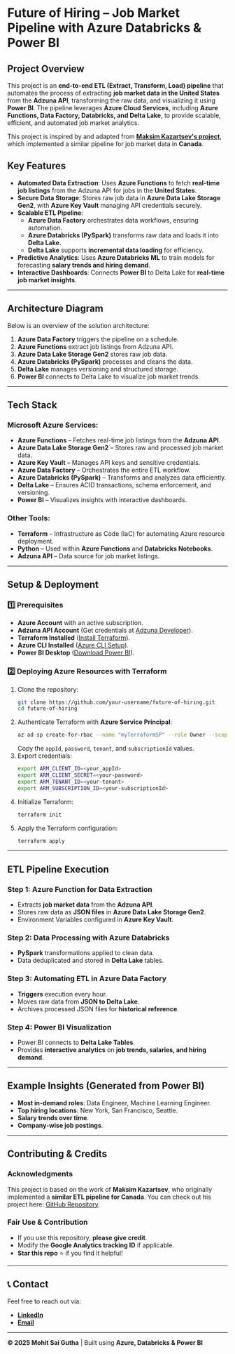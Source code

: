 # Future of Hiring – Job Market Pipeline with Azure Databricks & Power BI

## Project Overview
This project is an **end-to-end ETL (Extract, Transform, Load) pipeline** that automates the process of extracting **job market data in the United States** from the **Adzuna API**, transforming the raw data, and visualizing it using **Power BI**. The pipeline leverages **Azure Cloud Services**, including **Azure Functions, Data Factory, Databricks, and Delta Lake**, to provide scalable, efficient, and automated job market analytics.

This project is inspired by and adapted from **[Maksim Kazartsev's project](https://github.com/kazarmax/adzuna_etl_azure)**, which implemented a similar pipeline for job market data in **Canada**.

## Key Features
- **Automated Data Extraction**: Uses **Azure Functions** to fetch **real-time job listings** from the Adzuna API for jobs in the **United States**.
- **Secure Data Storage**: Stores raw job data in **Azure Data Lake Storage Gen2**, with **Azure Key Vault** managing API credentials securely.
- **Scalable ETL Pipeline**:
  - **Azure Data Factory** orchestrates data workflows, ensuring automation.
  - **Azure Databricks (PySpark)** transforms raw data and loads it into **Delta Lake**.
  - **Delta Lake** supports **incremental data loading** for efficiency.
- **Predictive Analytics**: Uses **Azure Databricks ML** to train models for forecasting **salary trends and hiring demand**.
- **Interactive Dashboards**: Connects **Power BI** to Delta Lake for **real-time job market insights**.

---

## Architecture Diagram
Below is an overview of the solution architecture:

1. **Azure Data Factory** triggers the pipeline on a schedule.
2. **Azure Functions** extract job listings from Adzuna API.
3. **Azure Data Lake Storage Gen2** stores raw job data.
4. **Azure Databricks (PySpark)** processes and cleans the data.
5. **Delta Lake** manages versioning and structured storage.
6. **Power BI** connects to Delta Lake to visualize job market trends.

---

## Tech Stack
### **Microsoft Azure Services:**
- **Azure Functions** – Fetches real-time job listings from the **Adzuna API**.
- **Azure Data Lake Storage Gen2** – Stores raw and processed job market data.
- **Azure Key Vault** – Manages API keys and sensitive credentials.
- **Azure Data Factory** – Orchestrates the entire ETL workflow.
- **Azure Databricks (PySpark)** – Transforms and analyzes data efficiently.
- **Delta Lake** – Ensures ACID transactions, schema enforcement, and versioning.
- **Power BI** – Visualizes insights with interactive dashboards.

### **Other Tools:**
- **Terraform** – Infrastructure as Code (IaC) for automating Azure resource deployment.
- **Python** – Used within **Azure Functions** and **Databricks Notebooks**.
- **Adzuna API** – Data source for job market listings.

---

## Setup & Deployment
### **1️⃣ Prerequisites**
- **Azure Account** with an active subscription.
- **Adzuna API Account** (Get credentials at [Adzuna Developer](https://developer.adzuna.com/)).
- **Terraform Installed** ([Install Terraform](https://developer.hashicorp.com/terraform/tutorials/azure-get-started/infrastructure-as-code)).
- **Azure CLI Installed** ([Azure CLI Setup](https://learn.microsoft.com/en-us/cli/azure/)).
- **Power BI Desktop** ([Download Power BI](https://www.microsoft.com/en-us/power-platform/products/power-bi/downloads)).

### **2️⃣ Deploying Azure Resources with Terraform**
1. Clone the repository:
   ```bash
   git clone https://github.com/your-username/future-of-hiring.git
   cd future-of-hiring
   ```
2. Authenticate Terraform with **Azure Service Principal**:
   ```bash
   az ad sp create-for-rbac --name "myTerraformSP" --role Owner --scopes /subscriptions/<your-subscription-id>
   ```
   Copy the `appId`, `password`, `tenant`, and `subscriptionId` values.
3. Export credentials:
   ```bash
   export ARM_CLIENT_ID=<your_appId>
   export ARM_CLIENT_SECRET=<your-password>
   export ARM_TENANT_ID=<your-tenant>
   export ARM_SUBSCRIPTION_ID=<your-subscriptionId>
   ```
4. Initialize Terraform:
   ```bash
   terraform init
   ```
5. Apply the Terraform configuration:
   ```bash
   terraform apply
   ```

---

## ETL Pipeline Execution
### **Step 1: Azure Function for Data Extraction**
- Extracts **job market data** from the **Adzuna API**.
- Stores raw data as **JSON files** in **Azure Data Lake Storage Gen2**.
- Environment Variables configured in **Azure Key Vault**.

### **Step 2: Data Processing with Azure Databricks**
- **PySpark** transformations applied to clean data.
- Data deduplicated and stored in **Delta Lake** tables.

### **Step 3: Automating ETL in Azure Data Factory**
- **Triggers** execution every hour.
- Moves raw data from **JSON to Delta Lake**.
- Archives processed JSON files for **historical reference**.

### **Step 4: Power BI Visualization**
- Power BI connects to **Delta Lake Tables**.
- Provides **interactive analytics** on **job trends, salaries, and hiring demand**.

---

## Example Insights (Generated from Power BI)
- **Most in-demand roles**: Data Engineer, Machine Learning Engineer.
- **Top hiring locations**: New York, San Francisco, Seattle.
- **Salary trends over time**.
- **Company-wise job postings**.

---

## Contributing & Credits
### **Acknowledgments**
This project is based on the work of **Maksim Kazartsev**, who originally implemented a **similar ETL pipeline for Canada**. You can check out his project here: [GitHub Repository](https://github.com/kazarmax/adzuna_etl_azure).

### **Fair Use & Contribution**
- If you use this repository, **please give credit**.
- Modify the **Google Analytics tracking ID** if applicable.
- **Star this repo** ⭐ if you find it helpful!

---

## 📞 Contact
Feel free to reach out via:
- **[LinkedIn](https://www.linkedin.com/in/mohitsaigutha/)**
- **[Email](mailto:mohit.sai6@gmail.com)**

---

**© 2025 Mohit Sai Gutha** | Built using **Azure, Databricks & Power BI**

